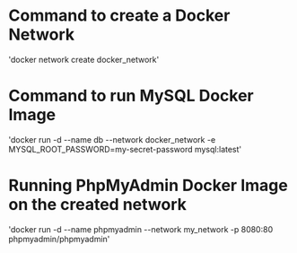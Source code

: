 # Command to create a Docker Network
'docker network create docker_network'

# Command to run MySQL Docker Image
'docker run -d --name db --network docker_network -e MYSQL_ROOT_PASSWORD=my-secret-password mysql:latest'

# Running PhpMyAdmin Docker Image on the created network
'docker run -d --name phpmyadmin --network my_network -p 8080:80 phpmyadmin/phpmyadmin'
